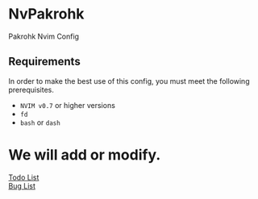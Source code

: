 # NvPakrohk
Pakrohk Nvim Config

## Requirements

 In order to make the best use of this config, you must meet the following prerequisites.

* `NVIM v0.7` or higher versions 
* `fd`
* `bash` or `dash`


# We will add or modify.

[Todo List](https://github.com/orgs/Pakrohk-DotFiles/projects/1/views/1)\
[Bug List](https://github.com/orgs/Pakrohk-DotFiles/projects/2/views/1)

